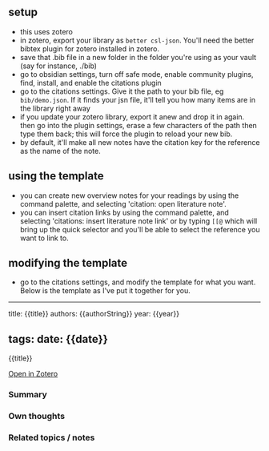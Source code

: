 ## setup

- this uses zotero
- in zotero, export your library as `better csl-json`. You'll need the better bibtex plugin for zotero installed in zotero.
- save that .bib file in a new folder in the folder you're using as your vault (say for instance, ./bib)
- go to obsidian settings, turn off safe mode, enable community plugins, find, install, and enable the citations plugin
- go to the citations settings.  Give it the path to your bib file, eg `bib/demo.json`. If it finds your jsn file, it'll tell you how many items are in the library right away
- if you update your zotero library, export it anew and drop it in again. then go into the plugin settings, erase a few characters of the path then type them back; this will force the plugin to reload your new bib.
- by default, it'll make all new notes have the citation key for the reference as the name of the note.

## using the template 

- you can create new overview notes for your readings by using the command palette, and selecting 'citation: open literature note'. 
- you can insert citation links by using the command palette, and selecting 'citations: insert literature note link' or by typing `[[@` which will bring up the quick selector and you'll be able to select the reference you want to link to.

## modifying the template
- go to the citations settings, and modify the template for what you want. Below is the template as I've put it together for you.


---
title: {{title}}
authors: {{authorString}}
year: {{year}}

tags: 
date: {{date}}
---

{{title}}

[Open in Zotero]({{zoteroSelectURI}})


### Summary

### Own thoughts

### Related topics / notes